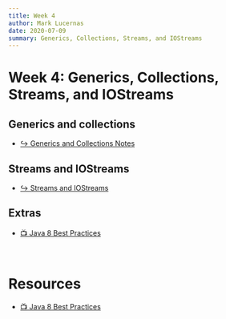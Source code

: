```yaml
---
title: Week 4
author: Mark Lucernas
date: 2020-07-09
summary: Generics, Collections, Streams, and IOStreams
---
```



# Week 4: Generics, Collections, Streams, and IOStreams

## Generics and collections

- [↪ Generics and Collections Notes](generics-and-collections/index)


## Streams and IOStreams

- [↪ Streams and IOStreams](streams/index)


## Extras

- [📺 Java 8 Best Practices](https://www.youtube.com/watch?v=wOks4LW6I24)


<br>

# Resources

- [📺 Java 8 Best Practices](https://www.youtube.com/watch?v=wOks4LW6I24)

